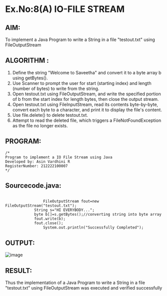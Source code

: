 # Ex.No:8(A) IO-FILE STREAM
## AIM:
To implement a Java Program to write a String in a file "testout.txt" using FileOutputStream

## ALGORITHM :
1.  Define the string "Welcome to Saveetha" and convert it to a byte array b using getBytes().
2.	Use Scanner to prompt the user for start (starting index) and length (number of bytes) to write from the string.
3.	Open testout.txt using FileOutputStream, and write the specified portion of b from the start index for length bytes, then close the output stream.
4.	Open testout.txt using FileInputStream, read its contents byte-by-byte, convert each byte to a character, and print it to display the file's content.
5.	Use file.delete() to delete testout.txt.
6.	Attempt to read the deleted file, which triggers a FileNotFoundException as the file no longer exists.


## PROGRAM:
 ```
/*
Program to implement a IO File Stream using Java
Developed by: Asin Vardhini R
RegisterNumber: 212222100007  
*/
```

## Sourcecode.java:
```
   
                 FileOutputStream fout=new FileOutputStream("testout.txt");    
             String s="HI EVERYBODY...";    
             byte b[]=s.getBytes();//converting string into byte array    
             fout.write(b);    
             fout.close();    
                 System.out.println("Successfully Completed");
```

## OUTPUT:

![image](https://github.com/user-attachments/assets/814ae40e-350f-49ae-86f5-f24c5ed68568)

## RESULT:
Thus the implementation of a Java Program to write a String in a file "testout.txt" using FileOutputStream was executed and verified successfully

